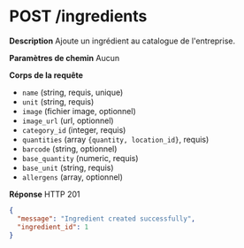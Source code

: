 # POST /ingredients

**Description**
Ajoute un ingrédient au catalogue de l'entreprise.

**Paramètres de chemin**
Aucun

**Corps de la requête**
- `name` (string, requis, unique)
- `unit` (string, requis)
- `image` (fichier image, optionnel)
- `image_url` (url, optionnel)
- `category_id` (integer, requis)
- `quantities` (array `{quantity, location_id}`, requis)
- `barcode` (string, optionnel)
- `base_quantity` (numeric, requis)
- `base_unit` (string, requis)
- `allergens` (array, optionnel)

**Réponse**
HTTP 201

```json
{
  "message": "Ingredient created successfully",
  "ingredient_id": 1
}
```
